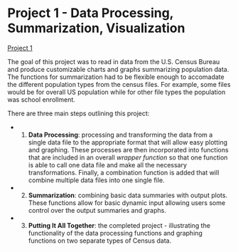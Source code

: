 # Project 1 - Data Processing, Summarization, Visualization

[Project 1](https://bphigg.github.io/Project_1/Project_1_brian_higginbotham.html)

The goal of this project was to read in data from the U.S. Census Bureau and produce customizable charts and graphs summarizing population data. The functions for summarization had to be flexible enough to accomadate the different population types from the census files. For example, some files would be for overall US population while for other file types the population was school enrollment.

There are three main steps outlining this project:

* 1) **Data Processing**: processing and transforming the data from a single data file to the appropriate format that will allow easy plotting and graphing. These processes are then incorporated into functions that are included in an overall *wrapper function* so that one function is able to call one data file and make all the necessary transformations. Finally, a combination function is added that will combine multiple data files into one single file.
* 2) **Summarization**: combining basic data summaries with output plots. These functions allow for basic dynamic input allowing users some control over the output summaries and graphs.
* 3) **Putting It All Together**: the completed project - illustrating the functionality of the data processing functions and graphing functions on two separate types of Census data.
